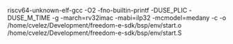riscv64-unknown-elf-gcc -O2 -fno-builtin-printf -DUSE_PLIC -DUSE_M_TIME -g -march=rv32imac -mabi=ilp32 -mcmodel=medany -c -o /home/cvelez/Development/freedom-e-sdk/bsp/env/start.o /home/cvelez/Development/freedom-e-sdk/bsp/env/start.S